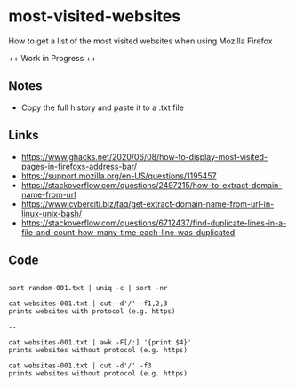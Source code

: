 # most-visited-websites
How to get a list of the most visited websites when using Mozilla Firefox

++ Work in Progress ++

## Notes
- Copy the full history and paste it to a .txt file

## Links
- https://www.ghacks.net/2020/06/08/how-to-display-most-visited-pages-in-firefoxs-address-bar/
- https://support.mozilla.org/en-US/questions/1195457
- https://stackoverflow.com/questions/2497215/how-to-extract-domain-name-from-url
- https://www.cyberciti.biz/faq/get-extract-domain-name-from-url-in-linux-unix-bash/
- https://stackoverflow.com/questions/6712437/find-duplicate-lines-in-a-file-and-count-how-many-time-each-line-was-duplicated

## Code

```

sort random-001.txt | uniq -c | sort -nr

cat websites-001.txt | cut -d'/' -f1,2,3
prints websites with protocol (e.g. https)

--

cat websites-001.txt | awk -F[/:] '{print $4}'
prints websites without protocol (e.g. https)

cat websites-001.txt | cut -d'/' -f3
prints websites without protocol (e.g. https)

```
